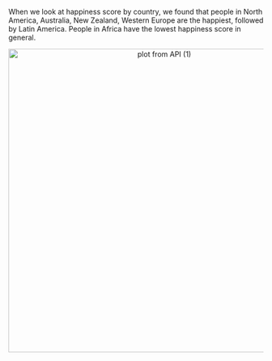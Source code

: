 When we look at happiness score by country, we found that people in North America, Australia, New Zealand, Western Europe are the happiest, followed by Latin America. People in Africa have the lowest happiness score in general.
<div>
    <a href="https://plot.ly/~wyr211/114/?share_key=9tB5nsResvkmwgaelqq90m" target="_blank" title="plot from API (1)" style="display: block; text-align: center;"><img src="https://plot.ly/~wyr211/114.png?share_key=9tB5nsResvkmwgaelqq90m" alt="plot from API (1)" style="max-width: 100%;width: 600px;"  width="100%" onerror="this.onerror=null;this.src='https://plot.ly/404.png';" /></a>
    
</div>


